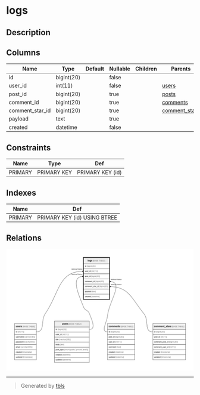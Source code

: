 # logs

## Description



## Columns

| Name | Type | Default | Nullable | Children | Parents | Comment |
| ---- | ---- | ------- | -------- | -------- | ------- | ------- |
| id | bigint(20) |  | false |  |  |  |
| user_id | int(11) |  | false |  | [users](users.md)  |  |
| post_id | bigint(20) |  | true |  | [posts](posts.md)  |  |
| comment_id | bigint(20) |  | true |  | [comments](comments.md)  |  |
| comment_star_id | bigint(20) |  | true |  | [comment_stars](comment_stars.md)  |  |
| payload | text |  | true |  |  |  |
| created | datetime |  | false |  |  |  |

## Constraints

| Name | Type | Def |
| ---- | ---- | --- |
| PRIMARY | PRIMARY KEY | PRIMARY KEY (id) |

## Indexes

| Name | Def |
| ---- | --- |
| PRIMARY | PRIMARY KEY (id) USING BTREE |

## Relations

![er](logs.png)

---

> Generated by [tbls](https://github.com/k1LoW/tbls)